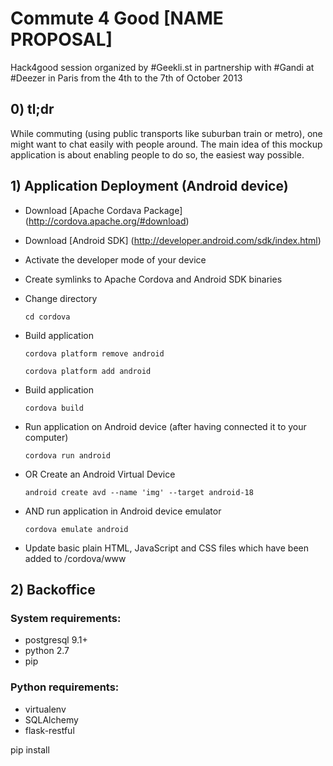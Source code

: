 # Commute 4 Good [NAME PROPOSAL]

Hack4good session organized by #Geekli.st in partnership with #Gandi at #Deezer in Paris
from the 4th to the 7th of October 2013

## 0) tl;dr


While commuting (using public transports like suburban train or metro),
one might want to chat easily with people around.
The main idea of this mockup application is about enabling people to do so, the easiest way possible.

## 1) Application Deployment (Android device)

* Download [Apache Cordava Package] (http://cordova.apache.org/#download)

* Download [Android SDK] (http://developer.android.com/sdk/index.html)

* Activate the developer mode of your device

* Create symlinks to Apache Cordova and Android SDK binaries

* Change directory

    `cd cordova`

* Build application

    `cordova platform remove android`

    `cordova platform add android`

* Build application

    `cordova build`

* Run application on Android device (after having connected it to your computer)

    `cordova run android`

* OR Create an Android Virtual Device

    `android create avd --name 'img' --target android-18`

* AND run application in Android device emulator

    `cordova emulate android`

* Update basic plain HTML, JavaScript and CSS files which have been added to /cordova/www

## 2) Backoffice

### System requirements:

* postgresql 9.1+
* python 2.7
* pip

### Python requirements:
* virtualenv
* SQLAlchemy
* flask-restful

pip install <package-name>
